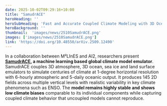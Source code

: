 ```yaml
---
date: 2025-10-02T09:29:16+10:00
title: "SamudrACE"
heroHeading: ''
heroSubHeading: 'Fast and Accurate Coupled Climate Modeling with 3D Ocean and Atmosphere Emulators'
heroBackground: ''
thumbnail:  'images/news/2510SamudrACE.png'
images: ['images/news/2510SamudrACE.png']
link: 'https://doi.org/10.48550/arXiv.2509.12490'
---
```


In a collaboration between M²LInES and AI2, researchers present **[SamudrACE](https://doi.org/10.48550/arXiv.2509.12490), a machine learning based global climate model emulator**. SamudrACE couples 3D atmosphere, 3D ocean, sea ice and land surface emulators to simulate centuries of climate at 1-degree horizontal resolution with 6-hourly atmospheric and 5-daily oceanic output. It produces 145 2D fields across multiple vertical levels with realistic variability in key climate phenomena such as ENSO. The **model remains highly stable and shows low climate biases** comparable to its individual components while capturing coupled climate behavior that uncoupled models cannot reproduce.